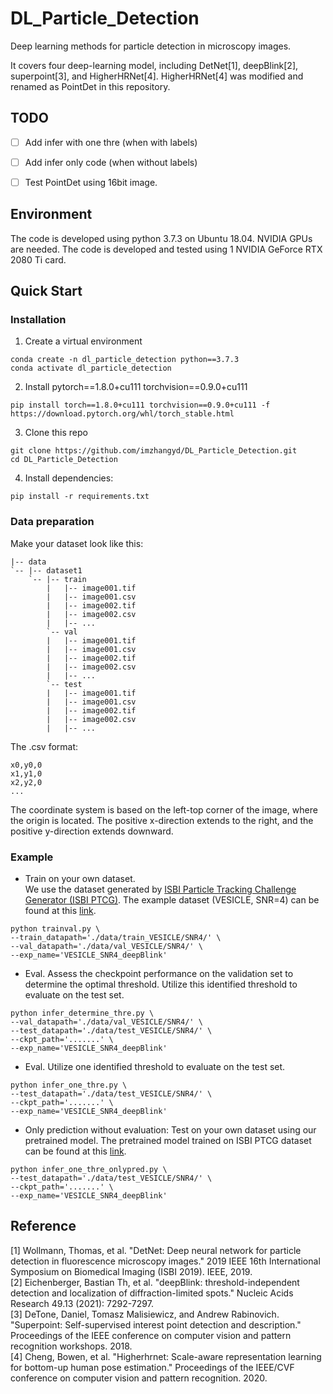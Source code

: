 # DL_Particle_Detection
Deep learning methods for particle detection in microscopy images.

It covers four deep-learning model, including DetNet[1], deepBlink[2], superpoint[3], and HigherHRNet[4]. HigherHRNet[4] was modified and renamed as PointDet in this repository.

## TODO
- [ ] Add infer with one thre (when with labels)
- [ ] Add infer only code (when without labels)
- [ ] Test PointDet using 16bit image.


## Environment
The code is developed using python 3.7.3 on Ubuntu 18.04. NVIDIA GPUs are needed. The code is developed and tested using 1 NVIDIA GeForce RTX 2080 Ti card.
## Quick Start
### Installation
1. Create a virtual environment
```
conda create -n dl_particle_detection python==3.7.3
conda activate dl_particle_detection
```
2. Install pytorch==1.8.0+cu111 torchvision==0.9.0+cu111
```
pip install torch==1.8.0+cu111 torchvision==0.9.0+cu111 -f https://download.pytorch.org/whl/torch_stable.html
```
3. Clone this repo
```
git clone https://github.com/imzhangyd/DL_Particle_Detection.git
cd DL_Particle_Detection
```
4. Install dependencies:
 ```
 pip install -r requirements.txt
 ```

### Data preparation
Make your dataset look like this:
```
|-- data
`-- |-- dataset1
    `-- |-- train
        |   |-- image001.tif
        |   |-- image001.csv
        |   |-- image002.tif
        |   |-- image002.csv
        |   |-- ...
        `-- val
        |   |-- image001.tif
        |   |-- image001.csv
        |   |-- image002.tif
        |   |-- image002.csv
        |   |-- ...
        `-- test
        |   |-- image001.tif
        |   |-- image001.csv
        |   |-- image002.tif
        |   |-- image002.csv
        |   |-- ...
```
The .csv format:
```
x0,y0,0
x1,y1,0
x2,y2,0
...
```
The coordinate system is based on the left-top corner of the image, where the origin is located. The positive x-direction extends to the right, and the positive y-direction extends downward.

### Example
- Train on your own dataset.  
We use the dataset generated by [ISBI Particle Tracking Challenge Generator (ISBI PTCG)](https://icy.bioimageanalysis.org/plugin/isbi-challenge-tracking-benchmark-generator/). The example dataset (VESICLE, SNR=4) can be found at  this [link](https://drive.google.com/drive/folders/1tCSGMq3c6st5XpwrgJ_nWVPWJPHj02ku?usp=sharing).
```
python trainval.py \
--train_datapath='./data/train_VESICLE/SNR4/' \
--val_datapath='./data/val_VESICLE/SNR4/' \
--exp_name='VESICLE_SNR4_deepBlink'

```
- Eval. Assess the checkpoint performance on the validation set to determine the optimal threshold. Utilize this identified threshold to evaluate on the test set.
```
python infer_determine_thre.py \
--val_datapath='./data/val_VESICLE/SNR4/' \
--test_datapath='./data/test_VESICLE/SNR4/' \
--ckpt_path='.......' \
--exp_name='VESICLE_SNR4_deepBlink'
```
- Eval. Utilize one identified threshold to evaluate on the test set.
```
python infer_one_thre.py \
--test_datapath='./data/test_VESICLE/SNR4/' \
--ckpt_path='.......' \
--exp_name='VESICLE_SNR4_deepBlink'
```
- Only prediction without evaluation: Test on your own dataset using our pretrained model. 
The pretrained model trained on ISBI PTCG dataset can be found at this [link](https://drive.google.com/drive/folders/1W93aOc_rCUnCS4D1ZFBSN4YJa-va-8hN?usp=sharing).
```
python infer_one_thre_onlypred.py \
--test_datapath='./data/test_VESICLE/SNR4/' \
--ckpt_path='.......' \
--exp_name='VESICLE_SNR4_deepBlink'
```

## Reference
[1] Wollmann, Thomas, et al. "DetNet: Deep neural network for particle detection in fluorescence microscopy images." 2019 IEEE 16th International Symposium on Biomedical Imaging (ISBI 2019). IEEE, 2019.  
[2] Eichenberger, Bastian Th, et al. "deepBlink: threshold-independent detection and localization of diffraction-limited spots." Nucleic Acids Research 49.13 (2021): 7292-7297.  
[3] DeTone, Daniel, Tomasz Malisiewicz, and Andrew Rabinovich. "Superpoint: Self-supervised interest point detection and description." Proceedings of the IEEE conference on computer vision and pattern recognition workshops. 2018.   
[4] Cheng, Bowen, et al. "Higherhrnet: Scale-aware representation learning for bottom-up human pose estimation." Proceedings of the IEEE/CVF conference on computer vision and pattern recognition. 2020.
